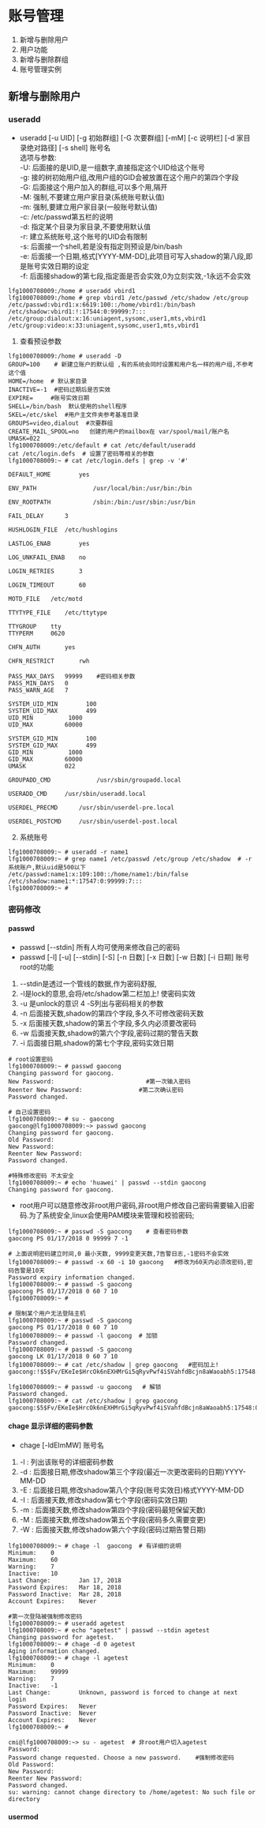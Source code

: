 
# 账号管理

1. 新增与删除用户
2. 用户功能
3. 新增与删除群组
4. 账号管理实例

## 新增与删除用户
### useradd
 
* useradd [-u UID] [-g 初始群组] [-G 次要群组] [-mM] [-c 说明栏] [-d 家目录绝对路径] [-s shell] 账号名   
选项与参数:    
-U: 后面接的是UID,是一组数字,直接指定这个UID给这个账号   
-g: 接的树初始用户组,改用户组的GID会被放置在这个用户的第四个字段    
-G: 后面接这个用户加入的群组,可以多个用,隔开   
-M: 强制,不要建立用户家目录(系统账号默认值)   
-m: 强制,要建立用户家目录(一般账号默认值)    
-c: /etc/passwd第五栏的说明     
-d: 指定某个目录为家目录,不要使用默认值    
-r: 建立系统账号,这个账号的UID会有限制       
-s: 后面接一个shell,若是没有指定则预设是/bin/bash    
-e: 后面接一个日期,格式[YYYY-MM-DD],此项目可写入shadow的第八段,即是账号实效日期的设定   
-f: 后面接shadow的第七段,指定面是否会实效,0为立刻实效,-1永远不会实效    

```
lfg1000708009:/home # useradd vbird1
lfg1000708009:/home # grep vbird1 /etc/passwd /etc/shadow /etc/group
/etc/passwd:vbird1:x:6619:100::/home/vbird1:/bin/bash
/etc/shadow:vbird1:!:17544:0:99999:7:::
/etc/group:dialout:x:16:uniagent,sysomc,user1,mts,vbird1
/etc/group:video:x:33:uniagent,sysomc,user1,mts,vbird1
```
1. 查看预设参数
```
lfg1000708009:/home # useradd -D
GROUP=100    # 新建立账户的默认组 ,有的系统会同时设置和用户名一样的用户组,不参考这个值
HOME=/home  # 默认家目录
INACTIVE=-1  #密码过期后是否实效
EXPIRE=     #账号实效日期
SHELL=/bin/bash  默认使用的shell程序
SKEL=/etc/skel  #用户主文件夹参考基准目录
GROUPS=video,dialout  #次要群组
CREATE_MAIL_SPOOL=no   创建的用户的mailbox在 var/spool/mail/账户名
UMASK=022
lfg1000708009:/etc/default # cat /etc/default/useradd
cat /etc/login.defs  # 设置了密码等相关的参数
lfg1000708009:~ # cat /etc/login.defs | grep -v '#'

DEFAULT_HOME		yes

ENV_PATH                /usr/local/bin:/usr/bin:/bin

ENV_ROOTPATH            /sbin:/bin:/usr/sbin:/usr/bin

FAIL_DELAY		3

HUSHLOGIN_FILE	/etc/hushlogins

LASTLOG_ENAB		yes

LOG_UNKFAIL_ENAB	no

LOGIN_RETRIES		3

LOGIN_TIMEOUT		60

MOTD_FILE	/etc/motd

TTYTYPE_FILE	/etc/ttytype

TTYGROUP	tty
TTYPERM		0620

CHFN_AUTH		yes

CHFN_RESTRICT		rwh

PASS_MAX_DAYS	99999    #密码相关参数
PASS_MIN_DAYS	0
PASS_WARN_AGE	7

SYSTEM_UID_MIN		  100
SYSTEM_UID_MAX		  499
UID_MIN			 1000
UID_MAX			60000

SYSTEM_GID_MIN		  100      
SYSTEM_GID_MAX		  499
GID_MIN			 1000                   
GID_MAX			60000
UMASK			022

GROUPADD_CMD             /usr/sbin/groupadd.local

USERADD_CMD		/usr/sbin/useradd.local

USERDEL_PRECMD		/usr/sbin/userdel-pre.local

USERDEL_POSTCMD		/usr/sbin/userdel-post.local

```
2. 系统账号
```
lfg1000708009:~ # useradd -r name1
lfg1000708009:~ # grep name1 /etc/passwd /etc/group /etc/shadow  # -r系统账户,默认uid是500以下
/etc/passwd:name1:x:109:100::/home/name1:/bin/false
/etc/shadow:name1:*:17547:0:99999:7:::
lfg1000708009:~ # 
```
### 密码修改

#### passwd

* passwd [--stdin] 所有人均可使用来修改自己的密码
* passwd [-l] [-u] [--stdin] [-S] [-n 日数] [-x 日数] [-w 日数] [-i 日期] 账号   root的功能

1. --stdin是透过一个管线的数据,作为密码舒服,
2. -l是lock的意思,会将/etc/shadow第二栏加上! 使密码实效
3. -u 是unlock的意识
4 -S列出与密码相关的参数
5. -n 后面接天数,shadow的第四个字段,多久不可修改密码天数
6. -x 后面接天数,shadow的第五个字段,多久内必须要改密码
7. -w 后面接天数,shadow的第六个字段,密码过期的警告天数
8. -i 后面接日期,shadow的第七个字段,密码实效日期
````
# root设置密码
lfg1000708009:~ # passwd gaocong
Changing password for gaocong.
New Password:                          #第一次输入密码
Reenter New Password:                #第二次确认密码
Password changed.

# 自己设置密码
lfg1000708009:~ # su - gaocong
gaocong@lfg1000708009:~> passwd gaocong
Changing password for gaocong.
Old Password: 
New Password: 
Reenter New Password: 
Password changed.

#特殊修改密码 不太安全
lfg1000708009:~ # echo 'huawei' | passwd --stdin gaocong
Changing password for gaocong.
````

* root用户可以随意修改非root用户密码,非root用户修改自己密码需要输入旧密码.为了系统安全,linux会使用PAM模块来管理和校验密码;

```
lfg1000708009:~ # passwd -S gaocong    # 查看密码参数
gaocong PS 01/17/2018 0 99999 7 -1

# 上面说明密码建立时间,0 最小天数, 9999变更天数,7告警日志,-1密码不会实效
lfg1000708009:~ # passwd -x 60 -i 10 gaocong   #修改为60天内必须改密码,密码告警是10天
Password expiry information changed.
lfg1000708009:~ # passwd -S gaocong
gaocong PS 01/17/2018 0 60 7 10
lfg1000708009:~ # 

# 限制某个用户无法登陆主机
lfg1000708009:~ # passwd -S gaocong
gaocong PS 01/17/2018 0 60 7 10
lfg1000708009:~ # passwd -l gaocong  # 加锁
Password changed.
lfg1000708009:~ # passwd -S gaocong
gaocong LK 01/17/2018 0 60 7 10
lfg1000708009:~ # cat /etc/shadow | grep gaocong   #密码加上!
gaocong:!$5$Fv/EKeIe$HrcOk6nEXHMrGi5qRyvPwf4iSVahfdBcjn8aWaoabh5:17548:0:60:7:10::

lfg1000708009:~ # passwd -u gaocong   # 解锁
Password changed.
lfg1000708009:~ # cat /etc/shadow | grep gaocong
gaocong:$5$Fv/EKeIe$HrcOk6nEXHMrGi5qRyvPwf4iSVahfdBcjn8aWaoabh5:17548:0:60:7:10::

```
####  chage 显示详细的密码参数

* chage [-ldEImMW] 账号名
1. -l : 列出该账号的详细密码参数
2. -d : 后面接日期,修改shadow第三个字段(最近一次更改密码的日期)YYYY-MM-DD
3. -E : 后面接日期,修改shadow第八个字段(账号实效日)格式YYYY-MM-DD
4. -I : 后面接天数,修改shadow第七个字段(密码实效日期)
5. -m : 后面接天数,修改shadow第四个字段(密码最短保留天数)
6. -M : 后面接天数,修改shadow第五个字段(密码多久需要变更)
7. -W : 后面接天数,修改shadow第六个字段(密码过期告警日期)
```
lfg1000708009:~ # chage -l  gaocong  # 有详细的说明
Minimum:	0
Maximum:	60
Warning:	7
Inactive:	10
Last Change:		Jan 17, 2018
Password Expires:	Mar 18, 2018
Password Inactive:	Mar 28, 2018
Account Expires:	Never

#第一次登陆被强制修改密码
lfg1000708009:~ # useradd agetest
lfg1000708009:~ # echo "agetest" | passwd --stdin agetest
Changing password for agetest.
lfg1000708009:~ # chage -d 0 agetest
Aging information changed.
lfg1000708009:~ # chage -l agetest
Minimum:	0
Maximum:	99999
Warning:	7
Inactive:	-1
Last Change:		Unknown, password is forced to change at next login
Password Expires:	Never
Password Inactive:	Never
Account Expires:	Never
lfg1000708009:~ # 

cmi@lfg1000708009:~> su - agetest  # 非root用户切入agetest
Password: 
Password change requested. Choose a new password.    #强制修改密码
Old Password: 
New Password: 
Reenter New Password: 
Password changed.
su: warning: cannot change directory to /home/agetest: No such file or directory
```

#### usermod










